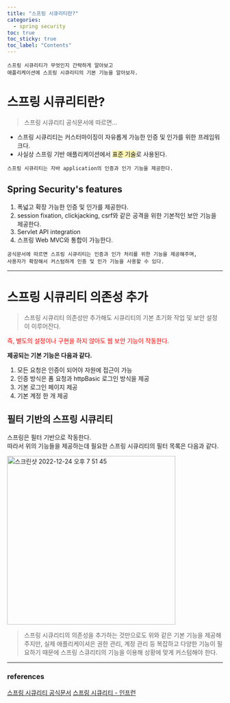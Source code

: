 ```yaml
---
title: "스프링 시큐리티란?"
categories: 
  - spring security
toc: true
toc_sticky: true
toc_label: "Contents"
---
```



```text
스프링 시큐리티가 무엇인지 간략하게 알아보고   
애플리케이션에 스프링 시큐리티의 기본 기능을 알아보자.
```
# 스프링 시큐리티란? 
> 스프링 시큐리티 공식문서에 따르면...

- 스프링 시큐리티는 커스터마이징이 자유롭게 가능한 인증 및 인가를 위한 프레임워크다.
- 사실상 스프링 기반 애플리케이션에서 <span style='background-color:#fff5b1'>표준 기술</span>로 사용된다.

```text
스프링 시큐리티는 자바 application의 인증과 인가 기능을 제공한다.
```

## Spring Security's features
1. 폭넓고 확장 가능한 인증 및 인가를 제공한다.
2. session fixation, clickjacking, csrf와 같은 공격을 위한 기본적인 보안 기능을 제공한다.
3. Servlet API integration
4. 스프링 Web MVC와 통합이 가능한다. 

```text
공식문서에 따르면 스프링 시큐리티는 인증과 인가 처리를 위한 기능을 제공해주며,   
사용자가 확장해서 커스텀하게 인증 및 인가 기능을 사용할 수 있다.   
```

---

# 스프링 시큐리티 의존성 추가
> 스프링 시큐리티 의존성만 추가해도 시큐리티의 기본 초기화 작업 및 보안 설정이 이루어잔다.

<span style="color:red;">즉, 별도의 설정이나 구현을 하지 않아도 웹 보안 기능이 작동한다.</span>   

**제공되는 기본 기능은 다음과 같다.**
1. 모든 요청은 인증이 되어야 자원에 접근이 가능
2. 인증 방식은 폼 요청과 httpBasic 로그인 방식을 제공
3. 기본 로그인 페이지 제공
4. 기본 계정 한 개 제공

## 필터 기반의 스프링 시큐리티
스프링은 필터 기반으로 작동한다.   
따라서 위의 기능들을 제공하는데 필요한 스프링 시큐리티의 필터 목록은 다음과 같다. 

<img width="393" alt="스크린샷 2022-12-24 오후 7 51 45" src="https://user-images.githubusercontent.com/121086012/209432641-c3558c16-60fa-4be5-8077-3f076221643b.png">


> 스프링 시큐리티의 의존성을 추가하는 것만으로도 위와 같은 기본 기능을 제공해주지만, 
> 실제 애플리케이셔은 권한 관리, 계정 관리 등 복잡하고 다양한 기능이 필요하기 때문에 스프링 스큐리티의 기능을 이용해
> 상황에 맞게 커스텀해야 한다. 

---

### references
[스프링 시큐리티 공식문서](https://docs.spring.io/spring-security/reference/index.html)
[스프링 시큐리티 - 인프런](https://www.inflearn.com/course/코어-스프링-시큐리티/dashboard)